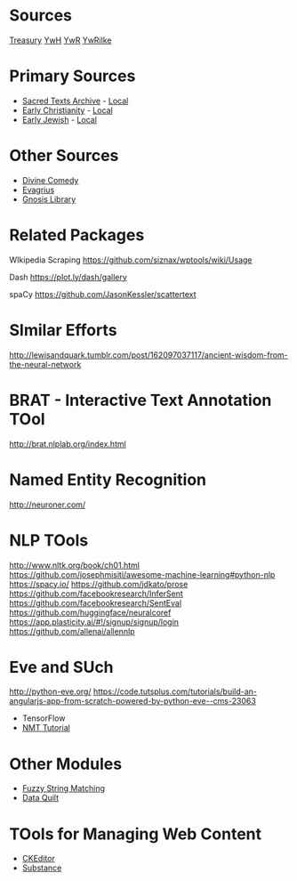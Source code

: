 
# Sources
[Treasury](https://rengu.yoyoweb.com/books/Non-Fiction/Perry%20-%20The%20Spiritual%20Ascent.pdf)
[YwH](https://rengu.yoyoweb.com/books/Poetry/A%20Year%20with%20Hafiz.pdf)
[YwR](http://rumidays.blogspot.com/2010/10/)
[YwRilke](http://yearwithrilke.blogspot.com/2011/10/)

# Primary Sources
* [Sacred Texts Archive](http://www.sacred-texts.com/) - [Local](https://rengu.yoyoweb.com/books/theos/ista09/index.htm)
* [Early Christianity]() - [Local](https://rengu.yoyoweb.com/books/theos/early_christ/site/index.html)
* [Early Jewish]() - [Local](https://rengu.yoyoweb.com/books/theos/early_jewish/site/index.html)

# Other Sources
* [Divine Comedy](https://en.wikisource.org/wiki/The_Divine_Comedy)
* [Evagrius](http://www.ldysinger.com/Evagrius/00a_start.htm)
* [Gnosis Library](http://gnosis.org/search_form.html)


# Related Packages

WIkipedia Scraping
https://github.com/siznax/wptools/wiki/Usage

Dash
https://plot.ly/dash/gallery

spaCy
https://github.com/JasonKessler/scattertext

# SImilar Efforts
http://lewisandquark.tumblr.com/post/162097037117/ancient-wisdom-from-the-neural-network

# BRAT - Interactive Text Annotation TOol
http://brat.nlplab.org/index.html

# Named Entity Recognition
http://neuroner.com/

# NLP TOols
http://www.nltk.org/book/ch01.html
https://github.com/josephmisiti/awesome-machine-learning#python-nlp
https://spacy.io/
https://github.com/jdkato/prose
https://github.com/facebookresearch/InferSent
https://github.com/facebookresearch/SentEval
https://github.com/huggingface/neuralcoref
https://app.plasticity.ai/#!/signup/signup/login
https://github.com/allenai/allennlp

# Eve and SUch
http://python-eve.org/
https://code.tutsplus.com/tutorials/build-an-angularjs-app-from-scratch-powered-by-python-eve--cms-23063

* TensorFlow
* [NMT Tutorial](https://github.com/tensorflow/nmt)

# Other Modules
* [Fuzzy String Matching](https://github.com/seatgeek/fuzzywuzzy)
* [Data Quilt](https://github.com/quiltdata/quilt)

# TOols for Managing Web Content
* [CKEditor](https://ckeditor.com/)
* [Substance](http://substance.io/)

